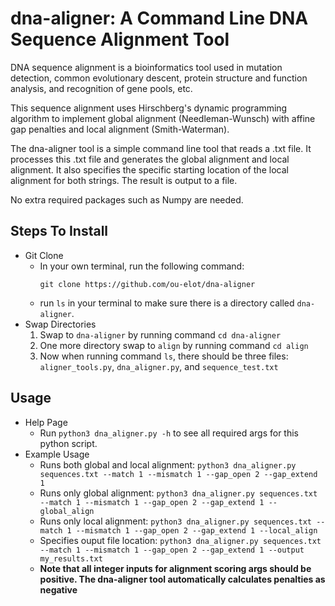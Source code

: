 # dna-aligner: A Command Line DNA Sequence Alignment Tool 
DNA sequence alignment is a bioinformatics tool used in mutation detection, common evolutionary descent, protein structure and function analysis, and recognition of gene pools, etc.

This sequence alignment uses Hirschberg's dynamic programming algorithm to implement global alignment (Needleman-Wunsch) with affine gap penalties and local alignment (Smith-Waterman).

The dna-aligner tool is a simple command line tool that reads a .txt file. It processes this .txt file and generates the global alignment and local alignment. It also specifies the specific starting location of the local alignment for both strings. The result is output to a file. 

No extra required packages such as Numpy are needed. 

## Steps To Install
* Git Clone
    * In your own terminal, run the following command:
      ```
      git clone https://github.com/ou-elot/dna-aligner
      ```
    * run `ls` in your terminal to make sure there is a directory called `dna-aligner`.
* Swap Directories
    1. Swap to `dna-aligner` by running command `cd dna-aligner`
    2. One more directory swap to `align` by running command `cd align`
    3. Now when running command `ls`, there should be three files: `aligner_tools.py`, `dna_aligner.py`, and `sequence_test.txt`
## Usage
* Help Page
    * Run `python3 dna_aligner.py -h` to see all required args for this python script.
* Example Usage
    * Runs both global and local alignment: `python3 dna_aligner.py sequences.txt --match 1 --mismatch 1 --gap_open 2 --gap_extend 1`
    * Runs only global alignment: `python3 dna_aligner.py sequences.txt --match 1 --mismatch 1 --gap_open 2 --gap_extend 1 --global_align`
    * Runs only local alignment: `python3 dna_aligner.py sequences.txt --match 1 --mismatch 1 --gap_open 2 --gap_extend 1 --local_align`
    * Specifies ouput file location: `python3 dna_aligner.py sequences.txt --match 1 --mismatch 1 --gap_open 2 --gap_extend 1 --output my_results.txt`
    * **Note that all integer inputs for alignment scoring args should be positive. The dna-aligner tool automatically calculates penalties as negative** 
